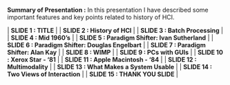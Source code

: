 **Summary of Presentation :**
In this presentation I have described some important features and key points related to history of HCI.

| **SLIDE 1 : TITLE** |
| **SLIDE 2 : History of HCI** |
| **SLIDE 3 : Batch Processing** |
| **SLIDE 4 : Mid 1960’s** |
| **SLIDE 5 : Paradigm Shifter: Ivan Sutherland** |
| **SLIDE 6 : Paradigm Shifter: Douglas Engelbart** |
| **SLIDE 7 : Paradigm Shifter: Alan Kay** |
| **SLIDE 8 : WIMP** |
| **SLIDE 9 : PCs with GUIs** |
| **SLIDE 10 : Xerox Star - ‘81** |
| **SLIDE 11 : Apple Macintosh - ‘84** |
| **SLIDE 12 : Multimodality** |
| **SLIDE 13 : What Makes a System Usable** |
| **SLIDE 14 : Two Views of Interaction** |
| **SLIDE 15 : THANK YOU SLIDE** |
